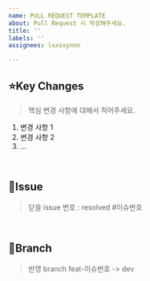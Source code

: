```yaml
---
name: PULL REQUEST TEMPLATE
about: Pull Request 시 작성해주세요.
title: ''
labels: ''
assignees: lxxsxynnn

---
```


## ⭐Key Changes
> 핵심 변경 사항에 대해서 적어주세요.
1. 변경 사항 1
2. 변경 사항 2
3. ...

<br>

## 📌Issue
> 닫을 issue 번호 : resolved #이슈번호

<br>

## 🩼Branch
> 반영 branch feat-이슈번호 -> dev
